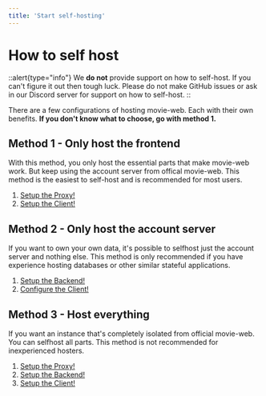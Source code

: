 ```yaml
---
title: 'Start self-hosting'
---
```

# How to self host

::alert{type="info"}
We **do not** provide support on how to self-host. If you can't figure it out then tough luck. Please do not make GitHub issues or ask in our Discord server for support on how to self-host.
::

There are a few configurations of hosting movie-web. Each with their own benefits.
**If you don't know what to choose, go with method 1.**

## Method 1 - Only host the frontend
With this method, you only host the essential parts that make movie-web work. But keep using the account server from offical movie-web.
This method is the easiest to self-host and is recommended for most users.

1. [Setup the Proxy!](../2.proxy/1.deploy.md)
2. [Setup the Client!](../3.client/1.deploy.md)

## Method 2 - Only host the account server
If you want to own your own data, it's possible to selfhost just the account server and nothing else.
This method is only recommended if you have experience hosting databases or other similar stateful applications.

1. [Setup the Backend!](../4.backend/1.deploy.md)
2. [Configure the Client!](../3.client/1.deploy.md)

## Method 3 - Host everything
If you want an instance that's completely isolated from official movie-web. You can selfhost all parts.
This method is not recommended for inexperienced hosters.

1. [Setup the Proxy!](../2.proxy/1.deploy.md)
2. [Setup the Backend!](../4.backend/1.deploy.md)
3. [Setup the Client!](../3.client/1.deploy.md)